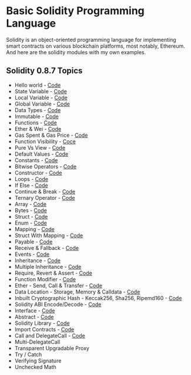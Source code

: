 # Basic Solidity Programming Language
Solidity is an object-oriented programming language for implementing smart contracts on various blockchain platforms, most notably, Ethereum. And here are the solidity modules with my own examples.

## Solidity 0.8.7 Topics
- Hello world - [Code](https://github.com/basant-karki/solidity-programming-language/blob/main/solidity-0.8.7/helloworld.sol)
- State Variable - [Code](https://github.com/basant0x01/solidity-programming-language/blob/main/solidity-0.8.7/state_variable.sol)
- Local Variable - [Code](https://github.com/basant0x01/solidity-programming-language/blob/main/solidity-0.8.7/local_variables.sol)
- Global Variable - [Code](https://github.com/basant0x01/solidity-programming-language/blob/main/solidity-0.8.7/global_variables.sol)
- Data Types - [Code](https://github.com/basant0x01/solidity-programming-language/blob/main/solidity-0.8.7/data_types.sol)
- Immutable - [Code](https://github.com/basant0x01/solidity-programming-language/blob/main/solidity-0.8.7/immutable.sol)
- Functions - [Code](https://github.com/basant0x01/solidity-programming-language/blob/main/solidity-0.8.7/function.sol)
- Ether & Wei - [Code](https://github.com/basant0x01/solidity-programming-language/blob/main/solidity-0.8.7/ether_and_wei.sol)
- Gas Spent & Gas Price - [Code](https://github.com/basant0x01/solidity-programming-language/blob/main/solidity-0.8.7/gasSpend_and_gasPrice.sol)
- Function Visibility - [Coce](https://github.com/basant0x01/solidity-programming-language/blob/main/solidity-0.8.7/function_visibility.sol#L31)
- Pure Vs View - [Code](https://github.com/basant0x01/solidity-programming-language/blob/main/solidity-0.8.7/pure_vs_view.sol)
- Default Values - [Code](https://github.com/basant0x01/solidity-programming-language/blob/main/solidity-0.8.7/data_types.sol)
- Constants - [Code](https://github.com/basant0x01/solidity-programming-language/blob/main/solidity-0.8.7/constant.sol)
- Bitwise Operators - [Code](https://github.com/basant0x01/basic-solidity-programming-language/blob/main/solidity-0.8.7/bitwise_operator.sol)
- Constructor - [Code](https://github.com/basant0x01/basic-solidity-programming-language/blob/main/solidity-0.8.7/constructor.sol)
- Loops - [Code](https://github.com/basant0x01/basic-solidity-programming-language/blob/main/solidity-0.8.7/loops.sol)
- If Else - [Code](https://github.com/basant0x01/basic-solidity-programming-language/blob/main/solidity-0.8.7/if_else.sol)
- Continue & Break - [Code](https://github.com/basant0x01/basic-solidity-programming-language/blob/main/solidity-0.8.7/continue_and_break.sol)
- Ternary Operator - [Code](https://github.com/basant0x01/basic-solidity-programming-language/blob/main/solidity-0.8.7/ternary_operator.sol)
- Array - [Code](https://github.com/basant0x01/basic-solidity-programming-language/blob/main/solidity-0.8.7/array.sol)
- Bytes - [Code](https://github.com/basant0x01/basic-solidity-programming-language/blob/main/solidity-0.8.7/bytes.sol)
- Struct - [Code](https://github.com/basant0x01/basic-solidity-programming-language/blob/main/solidity-0.8.7/struct.sol)
- Enum - [Code](https://github.com/basant0x01/basic-solidity-programming-language/blob/main/solidity-0.8.7/enum.sol)
- Mapping - [Code](https://github.com/basant0x01/basic-solidity-programming-language/blob/main/solidity-0.8.7/mapping.sol)
- Struct With Mapping - [Code](https://github.com/basant0x01/basic-solidity-programming-language/blob/main/solidity-0.8.7/struct_with_mapping.sol)
- Payable - [Code](https://github.com/basant0x01/basic-solidity-programming-language/blob/main/solidity-0.8.7/payable.sol)
- Receive & Fallback - [Code](https://github.com/basant0x01/basic-solidity-programming-language/blob/main/solidity-0.8.7/receive_and_fallback.sol)
- Events - [Code](https://github.com/basant0x01/basic-solidity-programming-language/blob/main/solidity-0.8.7/event.sol)
- Inheritance - [Code](https://github.com/basant0x01/basic-solidity-programming-language/blob/main/solidity-0.8.7/inheritance.sol)
- Multiple Inheritance - [Code](https://github.com/basant0x01/basic-solidity-programming-language/blob/main/solidity-0.8.7/multiple_inheritance.md)
- Require, Revert & Assert - [Code](https://github.com/basant0x01/basic-solidity-programming-language/blob/main/solidity-0.8.7/require_revert_and_assert.sol)
- Function Modifier - [Code](https://github.com/basant0x01/basic-solidity-programming-language/blob/main/solidity-0.8.7/function_modifier.sol)
- Ether - Send, Call & Transfer - [Code](https://github.com/basant0x01/basic-solidity-programming-language/blob/main/solidity-0.8.7/ether-transfer_send_and_call.sol)
- Data Location - Storage, Memory & Calldata - [Code](https://github.com/basant0x01/basic-solidity-concepts/blob/main/solidity-0.8.7/data_locations.sol)
- Inbuilt Cryptographic Hash - Keccak256, Sha256, Ripemd160 - [Code](https://github.com/basant0x01/basic-solidity-concepts/blob/main/solidity-0.8.7/cryptographic_hashes.sol)
- Solidity ABI Encode/Decode - [Code](https://github.com/basant0x01/basic-solidity-concepts/blob/main/solidity-0.8.7/abiEncodeDecode.sol)
- Interface - [Code](https://github.com/basant0x01/basic-solidity-concepts/blob/main/solidity-0.8.7/interface.sol)
- Abstract - [Code](https://github.com/basant0x01/basic-solidity-concepts/blob/main/solidity-0.8.7/abstract_contract.sol)
- Solidity Library - [Code](https://github.com/basant0x01/basic-solidity-concepts/blob/main/solidity-0.8.7/library.sol)
- Import Contracts - [Code](https://github.com/basant0x01/basic-solidity-concepts/blob/main/solidity-0.8.7/import.sol)
- Call and DelegateCall - [Code](https://github.com/basant0x01/basic-solidity-concepts/blob/main/solidity-0.8.7/call_and_delegateCall.sol)
- Multi-DelegateCall
- Transparent Upgradable Proxy
- Try / Catch
- Verifying Signature
- Unchecked Math


